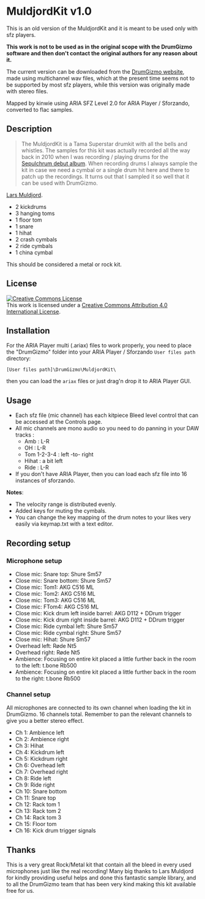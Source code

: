 # MuldjordKit v1.0

This is an old version of the MuldjordKit and it is meant to be used only with sfz players.

**This work is not to be used as in the original scope with the DrumGizmo software
and then don't contact the original authors for any reason about it.**

The current version can be downloaded from the [DrumGizmo website],
made using multichannel wav files, which at the present time seems not to be
supported by most sfz players,
while this version was originally made with stereo files.

Mapped by kinwie using ARIA SFZ Level 2.0 for ARIA Player / Sforzando,
converted to flac samples.

## Description

> The MuldjordKit is a Tama Superstar drumkit with all the bells and whistles.
The samples for this kit was actually recorded all the way back in 2010 when I
was recording / playing drums for the [Sepulchrum debut album].
When recording drums I always sample the kit in case we need a cymbal or a single
drum hit here and there to patch up the recordings.
It turns out that I sampled it so well that it can be used with DrumGizmo.

[Lars Muldjord].

- 2 kickdrums
- 3 hanging toms
- 1 floor tom
- 1 snare
- 1 hihat
- 2 crash cymbals
- 2 ride cymbals
- 1 china cymbal

This should be considered a metal or rock kit.

## License

<a rel="license" href="https://creativecommons.org/licenses/by/4.0/">
<img alt="Creative Commons License" style="border-width:0" src="https://i.creativecommons.org/l/by/4.0/88x31.png" /></a><br />
This work is licensed under a <a rel="license" href="https://creativecommons.org/licenses/by/4.0/">
Creative Commons Attribution 4.0 International License</a>.

## Installation

For the ARIA Player multi (.ariax) files to work properly, you need to place
the "DrumGizmo" folder into your ARIA Player / Sforzando `User files path` directory:

`[User files path]\DrumGizmo\MuldjordKit\`

then you can load the `ariax` files or just drag'n drop it to ARIA Player GUI.

## Usage

- Each sfz file (mic channel) has each kitpiece Bleed level control
  that can be accessed at the Controls page.
- All mic channels are mono audio so you need to do panning in your DAW tracks :
  - Amb : L-R
  - OH : L-R
  - Tom 1-2-3-4 : left -to- right
  - Hihat : a bit left
  - Ride : L-R
- If you don't have ARIA Player, then you can load each sfz file
  into 16 instances of sforzando.

**Notes**:

- The velocity range is distributed evenly.
- Added keys for muting the cymbals.
- You can change the key mapping of the drum notes to your likes very easily via
  keymap.txt with a text editor.

## Recording setup

### Microphone setup

- Close mic: Snare top: Shure Sm57
- Close mic: Snare bottom: Shure Sm57
- Close mic: Tom1: AKG C516 ML
- Close mic: Tom2: AKG C516 ML
- Close mic: Tom3: AKG C516 ML
- Close mic: FTom4: AKG C516 ML
- Close mic: Kick drum left inside barrel: AKG D112 + DDrum trigger
- Close mic: Kick drum right inside barrel: AKG D112 + DDrum trigger
- Close mic: Ride cymbal left: Shure Sm57
- Close mic: Ride cymbal right: Shure Sm57
- Close mic: Hihat: Shure Sm57
- Overhead left: Røde Nt5
- Overhead right: Røde Nt5
- Ambience: Focusing on entire kit placed a little further back in the room to the left: t.bone Rb500
- Ambience: Focusing on entire kit placed a little further back in the room to the right: t.bone Rb500

### Channel setup

All microphones are connected to its own channel when loading the kit in DrumGizmo.
16 channels total.
Remember to pan the relevant channels to give you a better stereo effect.

- Ch 1: Ambience left
- Ch 2: Ambience right
- Ch 3: Hihat
- Ch 4: Kickdrum left
- Ch 5: Kickdrum right
- Ch 6: Overhead left
- Ch 7: Overhead right
- Ch 8: Ride left
- Ch 9: Ride right
- Ch 10: Snare bottom
- Ch 11: Snare top
- Ch 12: Rack tom 1
- Ch 13: Rack tom 2
- Ch 14: Rack tom 3
- Ch 15: Floor tom
- Ch 16: Kick drum trigger signals

## Thanks

This is a very great Rock/Metal kit that contain all the bleed in every used
microphones just like the real recording!
Many big thanks to Lars Muldjord for kindly providing useful helps and done
this fantastic sample library, and to all the DrumGizmo team that has been very
kind making this kit available free for us.

[DrumGizmo website]:      https://www.drumgizmo.org/wiki/doku.php?id=kits:muldjordkit
[Sepulchrum debut album]: http://www.sepulchrum.net/downloads/Sepulchrum-The_Gardens_of_Necropolis-flac.zip
[Lars Muldjord]:          http://www.muldjord.com/
